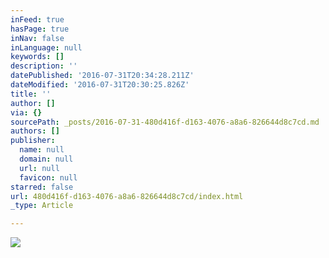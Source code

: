 ```yaml
---
inFeed: true
hasPage: true
inNav: false
inLanguage: null
keywords: []
description: ''
datePublished: '2016-07-31T20:34:28.211Z'
dateModified: '2016-07-31T20:30:25.826Z'
title: ''
author: []
via: {}
sourcePath: _posts/2016-07-31-480d416f-d163-4076-a8a6-826644d8c7cd.md
authors: []
publisher:
  name: null
  domain: null
  url: null
  favicon: null
starred: false
url: 480d416f-d163-4076-a8a6-826644d8c7cd/index.html
_type: Article

---
```

![](https://the-grid-user-content.s3-us-west-2.amazonaws.com/b70b29d7-6023-4c45-add1-b81c3ccce124.jpg)